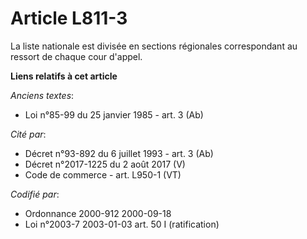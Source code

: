 # Article L811-3

La liste nationale est divisée en sections régionales correspondant au ressort de chaque cour d'appel.

**Liens relatifs à cet article**

_Anciens textes_:

  - Loi n°85-99 du 25 janvier 1985 - art. 3 (Ab)

_Cité par_:

  - Décret n°93-892 du 6 juillet 1993 - art. 3 (Ab)
  - Décret n°2017-1225 du 2 août 2017 (V)
  - Code de commerce - art. L950-1 (VT)

_Codifié par_:

  - Ordonnance 2000-912 2000-09-18
  - Loi n°2003-7 2003-01-03 art. 50 I (ratification)

